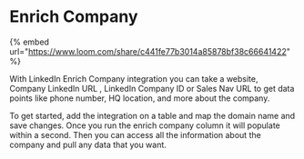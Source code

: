 # Enrich Company

{% embed url="https://www.loom.com/share/c441fe77b3014a85878bf38c66641422" %}

With LinkedIn Enrich Company integration you can take a website, Company LinkedIn URL , LinkedIn Company ID or Sales Nav URL to get data points like phone number, HQ location, and more about the company.

To get started, add the integration on a table and map the domain name and save changes. Once you run the enrich company column it will populate within a second. Then you can access all the information about the company and pull any data that you want.
